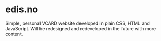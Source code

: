 # edis.no 

Simple, personal VCARD website developed in plain CSS, HTML and JavaScript. Will be redesigned and redeveloped in the future with more content. 

